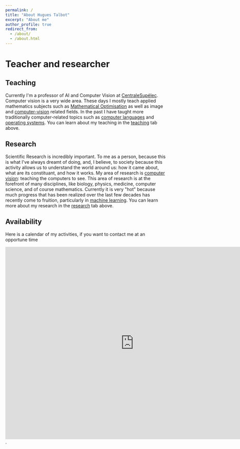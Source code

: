 ```yaml
---
permalink: /
title: "About Hugues Talbot"
excerpt: "About me"
author_profile: true
redirect_from: 
  - /about/
  - /about.html
---
```


Teacher and researcher
============

Teaching
-------

Currently I'm a professor of AI and Computer Vision at [CentraleSupélec](https://www.centralesupelec.fr). Computer vision is a very wide area. These days I mostly teach applied mathematics subjects such as [Mathematical Optimisation](https://en.wikipedia.org/wiki/Mathematical_optimization) as well as image and [computer-vision](https://en.wikipedia.org/wiki/Computer_vision) related fields. In the past I have taught more traditionally computer-related topics such as [computer languages](https://en.wikipedia.org/wiki/Programming_language) and [operating systems](https://en.wikipedia.org/wiki/Operating_system). You can learn about my teaching in the [teaching](/teaching/) tab above.

Research
-------

Scientific Research is incredibly important. To me as a person, because this is what I've always dreamt of doing, and, I
believe, to society because this activity allows us to understand the world around us: how it came about, what are its
constituant, and how it works. My area of research is [computer vision](https://en.wikipedia.org/wiki/Computer_vision):
teaching the computers to see. This area of research is at the forefront of many disciplines, like biology, physics,
medicine, computer science, and of course mathematics. Currently it is very "hot" because much progress that has been
realized over the last few decades has recently come to fruition, particularly in
[machine learning](https://en.wikipedia.org/wiki/Machine_learning). You can learn more about my research in the
[research](/research/) tab above.


Availability
------------

Here is a calendar of my activities, if you want to contact me at an opportune time

<iframe src="https://calendar.google.com/calendar/embed?src=hugues.talbot%40esiee.fr&ctz=Europe%2FParis" style="border: 0" width="800" height="600" frameborder="0" scrolling="no"></iframe>.

